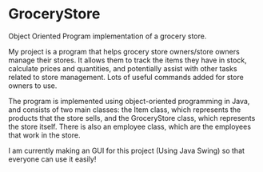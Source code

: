 # GroceryStore
Object Oriented Program implementation of a grocery store.

My project is a program that helps grocery store owners/store owners manage their stores. It allows them to track the items they have in stock, calculate prices and quantities, and potentially assist with other tasks related to store management. Lots of useful commands added for store owners to use.

The program is implemented using object-oriented programming in Java, and consists of two main classes: the Item class, which represents the products that the store sells, and the GroceryStore class, which represents the store itself. There is also an employee class, which are the employees that work in the store.

I am currently making an GUI for this project (Using Java Swing) so that everyone can use it easily!
